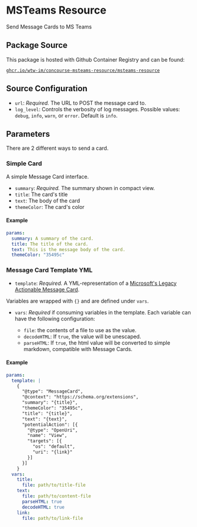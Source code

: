 # MSTeams Resource

Send Message Cards to MS Teams

## Package Source

This package is hosted with Github Container Registry and can be found:

[`ghcr.io/wtw-im/concourse-msteams-resource/msteams-resource`](ghcr.io/wtw-im/concourse-msteams-resource/msteams-resource)

## Source Configuration
* `url`: *Required.* The URL to POST the message card to.
* `log_level`: Controls the verbosity of log messages. Possible values: `debug`, `info`, `warn`, or `error`. Default is `info`.

## Parameters

There are 2 different ways to send a card.
### Simple Card

A simple Message Card interface.

* `summary`: *Required.* The summary shown in compact view.
* `title`: The card's title
* `text`: The body of the card
* `themeColor`: The card's color

#### Example

``` yaml
params:
  summary: A summary of the card.
  title: The title of the card.
  text: This is the message body of the card.
  themeColor: "35495c"
```

### Message Card Template YML

* `template`: *Required.* A YML-representation of a [Microsoft's Legacy Actionable Message Card](https://docs.microsoft.com/en-us/outlook/actionable-messages/message-card-reference).

Variables are wrapped with `{}` and are defined under `vars`.

* `vars`: *Required* if consuming variables in the template. Each variable can have the following configuration:

  * `file`: the contents of a file to use as the value.
  * `decodeHTML`: If `true`, the value will be unescaped.
  * `parseHTML`: If `true`, the html value will be converted to simple markdown, compatible with Message Cards.

#### Example

``` yaml
params:
  template: |
    {
      "@type": "MessageCard",
      "@context": "https://schema.org/extensions",
      "summary": "{title}",
      "themeColor": "35495c",
      "title": "{title}",
      "text": "{text}",
      "potentialAction": [{
        "@type": "OpenUri",
        "name": "View",
        "targets": [{
          "os": "default",
          "uri": "{link}"
        }]
      }]
    }
  vars:
    title:
      file: path/to/title-file
    text:
      file: path/to/content-file
      parseHTML: true
      decodeHTML: true
    link:
      file: path/to/link-file
```



